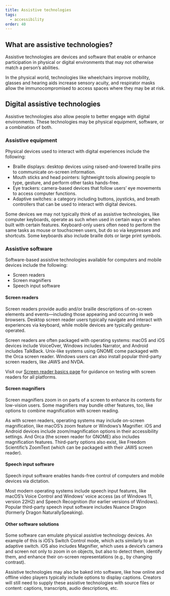 ```yaml
---
title: Assistive technologies
tags:
  - accessibility
order: 40
---
```


## What are assistive technologies?

Assistive technologies are devices and software that enable or enhance participation in physical or digital environments that may not otherwise match a person’s abilities.

In the physical world, technologies like wheelchairs improve mobility, glasses and hearing aids increase sensory acuity, and respirator masks allow the immunocompromised to access spaces where they may be at risk.

## Digital assistive technologies

Assistive technologies also allow people to better engage with digital environments. These technologies may be physical equipment, software, or a combination of both.

### Assistive equipment

Physical devices used to interact with digital experiences include the following:

- Braille displays: desktop devices using raised-and-lowered braille pins to communicate on-screen information.
- Mouth sticks and head pointers: lightweight tools allowing people to type, gesture, and perform other tasks hands-free.
- Eye trackers: camera-based devices that follow users’ eye movements to access computer functions.
- Adaptive switches: a category including buttons, joysticks, and breath controllers that can be used to interact with digital devices.

Some devices we may not typically think of as assistive technologies, like computer keyboards, operate as such when used in certain ways or when built with certain features. Keyboard-only users often need to perform the same tasks as mouse or touchscreen users, but do so via keypresses and shortcuts. Some keyboards also include braille dots or large print symbols.

### Assistive software

Software-based assistive technologies available for computers and mobile devices include the following:

- Screen readers
- Screen magnifiers
- Speech input software

#### Screen readers

Screen readers provide audio and/or braille descriptions of on-screen elements and events—including those appearing and occurring in web browsers. Desktop screen reader users typically navigate and interact with experiences via keyboard, while mobile devices are typically gesture-operated.

Screen readers are often packaged with operating systems: macOS and iOS devices include VoiceOver, Windows includes Narrator, and Android includes TalkBack. Unix-like systems using GNOME come packaged with the Orca screen reader. Windows users can also install popular third-party screen readers, like JAWS and NVDA.

Visit our [Screen reader basics page](/accessibility/screen-readers/) for guidance on testing with screen readers for all platforms.

#### Screen magnifiers

Screen magnifiers zoom in on parts of a screen to enhance its contents for low-vision users. Some magnifiers may bundle other features, too, like options to combine magnification with screen reading.

As with screen readers, operating systems may include on-screen magnification, like macOS’s zoom feature or Windows’s Magnifier. iOS and Android devices include zoom/magnification options in their accessibility settings. And Orca (the screen reader for GNOME) also includes magnification features. Third-party options also exist, like Freedom Scientific’s ZoomText (which can be packaged with their JAWS screen reader).

#### Speech input software

Speech input software enables hands-free control of computers and mobile devices via dictation.

Most modern operating systems include speech input features, like macOS’s Voice Control and Windows’ voice access (as of Windows 11, version 22H2) and Speech Recognition (for earlier versions of Windows). Popular third-party speech input software includes Nuance Dragon (formerly Dragon NaturallySpeaking).

#### Other software solutions

Some software can emulate physical assistive technology devices. An example of this is iOS’s Switch Control mode, which acts similarly to an adaptive switch. iOS also includes Magnifier, which uses a device’s camera and screen not only to zoom in on objects, but also to detect them, identify them, and enhance their on-screen representations (e.g., by changing contrast).

Assistive technologies may also be baked into software, like how online and offline video players typically include options to display captions. Creators will still need to supply these assistive technologies with source files or content: captions, transcripts, audio descriptions, etc.
